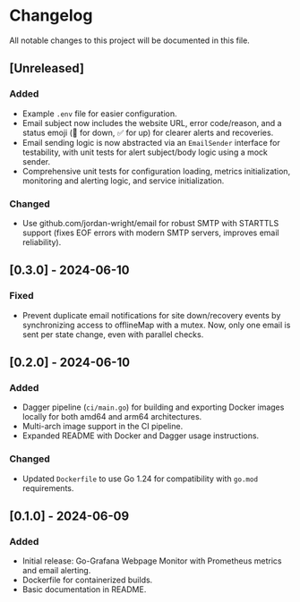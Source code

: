 # Changelog

All notable changes to this project will be documented in this file.

## [Unreleased]
### Added
- Example `.env` file for easier configuration.
- Email subject now includes the website URL, error code/reason, and a status emoji (🚨 for down, ✅ for up) for clearer alerts and recoveries.
- Email sending logic is now abstracted via an `EmailSender` interface for testability, with unit tests for alert subject/body logic using a mock sender.
- Comprehensive unit tests for configuration loading, metrics initialization, monitoring and alerting logic, and service initialization.
### Changed
- Use github.com/jordan-wright/email for robust SMTP with STARTTLS support (fixes EOF errors with modern SMTP servers, improves email reliability).

## [0.3.0] - 2024-06-10
### Fixed
- Prevent duplicate email notifications for site down/recovery events by synchronizing access to offlineMap with a mutex. Now, only one email is sent per state change, even with parallel checks.

## [0.2.0] - 2024-06-10
### Added
- Dagger pipeline (`ci/main.go`) for building and exporting Docker images locally for both amd64 and arm64 architectures.
- Multi-arch image support in the CI pipeline.
- Expanded README with Docker and Dagger usage instructions.
### Changed
- Updated `Dockerfile` to use Go 1.24 for compatibility with `go.mod` requirements.

## [0.1.0] - 2024-06-09
### Added
- Initial release: Go-Grafana Webpage Monitor with Prometheus metrics and email alerting.
- Dockerfile for containerized builds.
- Basic documentation in README. 